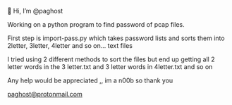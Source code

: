  👋 Hi, I’m @paghost
 
 Working on a python program to find password of pcap files.
 
 First step is import-pass.py which takes password lists and sorts them into 2letter, 3letter, 4letter and so on... text files
 
 I tried using 2 different methods to sort the files but end up getting all 2 letter words in the 3 letter.txt and 3 letter words in 4letter.txt and so on
 
 Any help would be appreciated ,, im a n00b so thank you
 
 paghost@protonmail.com
